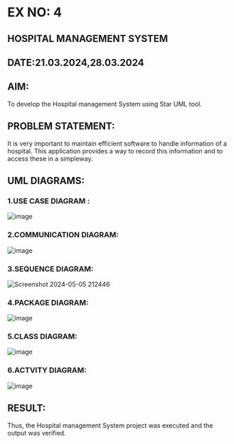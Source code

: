 # EX NO: 4
## HOSPITAL MANAGEMENT SYSTEM
## DATE:21.03.2024,28.03.2024
## AIM:
To develop the Hospital management System using Star UML tool.
## PROBLEM STATEMENT:
It is very important to maintain efficient software to handle information of a
hospital. This application provides a way to record this information and to
access these in a simpleway.
## UML DIAGRAMS:
### 1.USE CASE DIAGRAM :
![image](https://github.com/Yogabharathi3/software/assets/118899387/23ccb59e-4db8-44d6-a640-176309f312a4)

### 2.COMMUNICATION DIAGRAM:
![image](https://github.com/Yogabharathi3/software/assets/118899387/a9205abb-64b3-4ca6-9683-7d5811e4cfe9)

### 3.SEQUENCE DIAGRAM:
![Screenshot 2024-05-05 212446](https://github.com/Yogabharathi3/software/assets/118899387/f94ef320-d979-45ea-a9be-7e7021d4b249)

### 4.PACKAGE DIAGRAM:
![image](https://github.com/Yogabharathi3/software/assets/118899387/25c8538e-e16a-4e9f-924c-2ef66cb3d982)

### 5.CLASS DIAGRAM:
![image](https://github.com/Yogabharathi3/software/assets/118899387/33ed7321-a13d-46ed-81ea-f09d6bc521b9)

### 6.ACTVITY DIAGRAM:
![image](https://github.com/Yogabharathi3/software/assets/118899387/e9ae1e65-8cb6-4213-b21e-37b95b22aaea)

## RESULT:
Thus, the Hospital management System project was executed and the output was verified.
